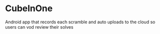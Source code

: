 # CubeInOne
Android app that records each scramble and auto uploads to the cloud so users can vod review their solves

